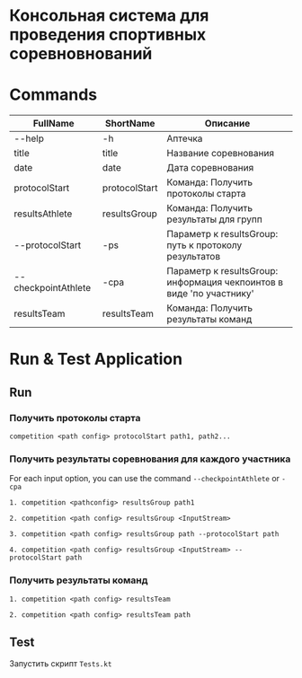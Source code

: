 # Консольная система для проведения спортивных соревновнований


# Commands

| FullName                 | ShortName          | Описание                                                             |
| ----------               | ---------          | --------------------------                                           |
| --help                   | -h                 | Аптечка                                                              |
| title                    | title              | Название соревнования                                                |
| date                     | date               | Дата соревнования                                                    |
| protocolStart            | protocolStart      | Команда: Получить протоколы старта                                   |
| resultsAthlete           | resultsGroup       | Команда: Получить результаты для групп                               |
| --protocolStart          | -ps                | Параметр к resultsGroup: путь к протоколу результатов                |
| --checkpointAthlete      | -cpa               | Параметр к resultsGroup: информация чекпоинтов в виде 'по участнику' |
| resultsTeam              | resultsTeam        | Команда: Получить результаты команд                                  |


# Run & Test Application

## Run

### 

### Получить протоколы старта

```
competition <path config> protocolStart path1, path2...
```

### Получить результаты соревнования для каждого участника

For each input option, you can use the command `--checkpointAthlete` or `-cpa`

```
1. competition <pathconfig> resultsGroup path1
```

```
2. competition <path config> resultsGroup <InputStream>
```

```
3. competition <path config> resultsGroup path --protocolStart path
```

```
4. competition <path config> resultsGroup <InputStream> --protocolStart path
```



### Получить результаты команд

```
1. competition <path config> resultsTeam
```

```
2. competition <path config> resultsTeam path
```


## Test

Запустить скрипт `Tests.kt`
